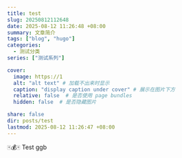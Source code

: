 ```yaml
---
title: test
slug: 20250812112648
date: 2025-08-12 11:26:48 +08:00
summary: 文章简介
tags: ["blog", "hugo"]
categories:
  - 测试分类
series: ["测试系列"]

cover:
  image: https://1
  alt: "alt text" # 加载不出来时显示
  caption: "display caption under cover" # 展示在图片下方
  relative: false  # 是否使用 page bundles
  hidden: false  # 是否隐藏图片

share: false
dir: posts/test
lastmod: 2025-08-12 11:26:47 +08:00
---
```



🀄️💰🀄️ Test ggb
